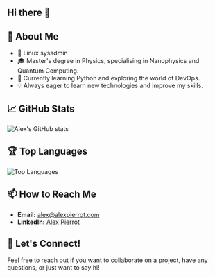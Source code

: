## Hi there 👋

## 🚀 About Me
- 🐧 Linux sysadmin
- 🎓 Master's degree in Physics, specialising in Nanophysics and Quantum Computing.
- 🌱 Currently learning Python and exploring the world of DevOps.
- 💡 Always eager to learn new technologies and improve my skills.

## 📈 GitHub Stats
![Alex's GitHub stats](https://github-readme-stats.vercel.app/api?username=alexpierrot&show_icons=true&theme=radical)

## 🏆 Top Languages
![Top Languages](https://github-readme-stats.vercel.app/api/top-langs/?username=alexpierrot&layout=compact&theme=radical)

## 📫 How to Reach Me
- **Email:** [alex@alexpierrot.com](mailto:alex@alexpierrot.com)
- **LinkedIn:** [Alex Pierrot](https://www.linkedin.com/in/alexpierrot)

## 💬 Let's Connect!
Feel free to reach out if you want to collaborate on a project, have any questions, or just want to say hi!
